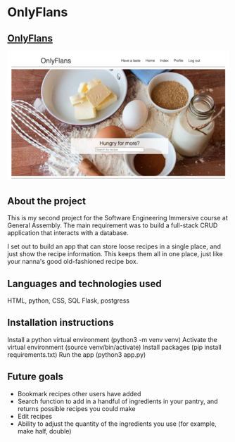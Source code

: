 # OnlyFlans

## [OnlyFlans](https://calm-citadel-47919.herokuapp.com/)

![landing page](/static/landing.png)

## About the project

This is my second project for the Software Engineering Immersive course at General Assembly. The main requirement was to build a full-stack CRUD application that interacts with a database.

I set out to build an app that can store loose recipes in a single place, and just show the recipe information. This keeps them all in one place, just like your nanna's good old-fashioned recipe box.

## Languages and technologies used

HTML, python, CSS, SQL
Flask, postgress

## Installation instructions

Install a python virtual environment (python3 -m venv venv)
Activate the virtual environment (source venv/bin/activate)
Install packages (pip install requirements.txt)
Run the app (python3 app.py)

## Future goals

- Bookmark recipes other users have added
- Search function to add in a handful of ingredients in your pantry, and returns possible recipes you could make
- Edit recipes
- Ability to adjust the quantity of the ingredients you use (for example, make half, double)

